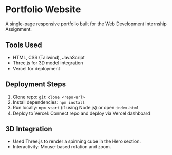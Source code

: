 # Portfolio Website
A single-page responsive portfolio built for the Web Development Internship Assignment.

## Tools Used
- HTML, CSS (Tailwind), JavaScript
- Three.js for 3D model integration
- Vercel for deployment

## Deployment Steps
1. Clone repo: `git clone <repo-url>`
2. Install dependencies: `npm install`
3. Run locally: `npm start` (if using Node.js) or open `index.html`
4. Deploy to Vercel: Connect repo and deploy via Vercel dashboard

## 3D Integration
- Used Three.js to render a spinning cube in the Hero section.
- Interactivity: Mouse-based rotation and zoom.

